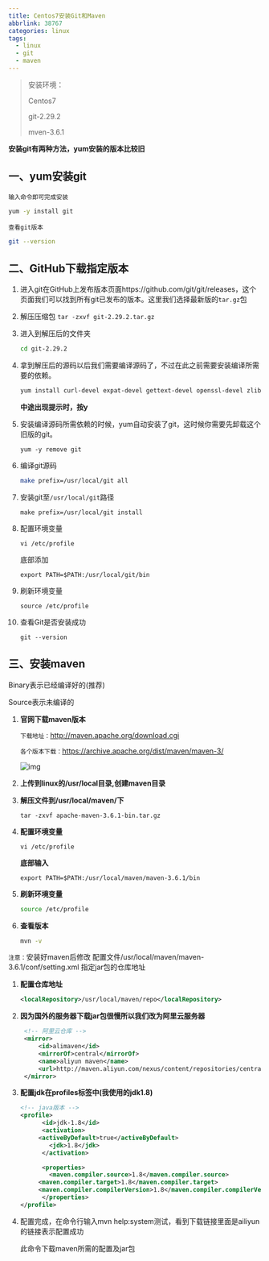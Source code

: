```yaml
---
title: Centos7安装Git和Maven
abbrlink: 38767
categories: linux
tags:
  - linux
  - git
  - maven
---
```






> 安装环境：
>
> Centos7
>
> git-2.29.2
>
> mven-3.6.1



**安装git有两种方法，yum安装的版本比较旧**

## 一、yum安装git

`输入命令即可完成安装`

```sh
yum -y install git
```

`查看git版本`

```sh
git --version	
```



## 二、GitHub下载指定版本

1. 进入git在GitHub上发布版本页面https://github.com/git/git/releases，这个页面我们可以找到所有git已发布的版本。这里我们选择最新版的`tar.gz`包

2. 解压压缩包 `tar -zxvf git-2.29.2.tar.gz`

3. 进入到解压后的文件夹

   ```sh
   cd git-2.29.2
   ```

4. 拿到解压后的源码以后我们需要编译源码了，不过在此之前需要安装编译所需要的依赖。

   ```sh
   yum install curl-devel expat-devel gettext-devel openssl-devel zlib-devel gcc perl-ExtUtils-MakeMaker
   
   ```

   **中途出现提示时，按y**

5. 安装编译源码所需依赖的时候，yum自动安装了git，这时候你需要先卸载这个旧版的git。

   ```shell
   yum -y remove git
   ```

6. 编译git源码

   ```sh
   make prefix=/usr/local/git all
   ```

7. 安装git至`/usr/local/git`路径

   ```shell
   make prefix=/usr/local/git install
   ```

8. 配置环境变量

   ```shell
   vi /etc/profile 
   ```

   底部添加

   ```shell
   export PATH=$PATH:/usr/local/git/bin
   ```

9. 刷新环境变量

   ```shell
   source /etc/profile
   ```

10. 查看Git是否安装成功

    ```shell
    git --version
    ```





## 三、安装maven

Binary表示已经编译好的(推荐)

Source表示未编译的

1. **官网下载maven版本**

   `下载地址：`http://maven.apache.org/download.cgi

   `各个版本下载：`https://archive.apache.org/dist/maven/maven-3/

   ![img](https://img-blog.csdnimg.cn/20190730112439444.png?x-oss-process=image/watermark,type_ZmFuZ3poZW5naGVpdGk,shadow_10,text_aHR0cHM6Ly9ibG9nLmNzZG4ubmV0L3FxXzM4MjcwMTA2,size_16,color_FFFFFF,t_70)

2. **上传到linux的/usr/local目录,创建maven目录**

3. **解压文件到/usr/local/maven/下**

   ```shell
   tar -zxvf apache-maven-3.6.1-bin.tar.gz
   ```

4. **配置环境变量**

   ```shell
   vi /etc/profile
   ```

   **底部输入**

   ```shell
   export PATH=$PATH:/usr/local/maven/maven-3.6.1/bin
   ```

5. **刷新环境变量**

   ```sh
   source /etc/profile
   ```

6. **查看版本**

   ```sh
   mvn -v 
   ```




`注意：`安装好maven后修改  配置文件/usr/local/maven/maven-3.6.1/conf/setting.xml 指定jar包的仓库地址

1. **配置仓库地址**

   ```xml
   <localRepository>/usr/local/maven/repo</localRepository>
   ```

2. **因为国外的服务器下载jar包很慢所以我们改为阿里云服务器**

   ```xml
    <!-- 阿里云仓库 -->
    <mirror>
        <id>alimaven</id>
        <mirrorOf>central</mirrorOf>
        <name>aliyun maven</name>
        <url>http://maven.aliyun.com/nexus/content/repositories/central/</url>
    </mirror>
   ```

3. **配置jdk在profiles标签中(我使用的jdk1.8)**

   ```xml
   <!-- java版本 --> 
   <profile>
         <id>jdk-1.8</id>
         <activation>
   	    <activeByDefault>true</activeByDefault>
           <jdk>1.8</jdk>
         </activation>
   
         <properties>
           <maven.compiler.source>1.8</maven.compiler.source>
   		<maven.compiler.target>1.8</maven.compiler.target>
   		<maven.compiler.compilerVersion>1.8</maven.compiler.compilerVersion>
         </properties>
   </profile>
   ```

4. 配置完成，在命令行输入mvn help:system测试，看到下载链接里面是ailiyun的链接表示配置成功

   此命令下载maven所需的配置及jar包





